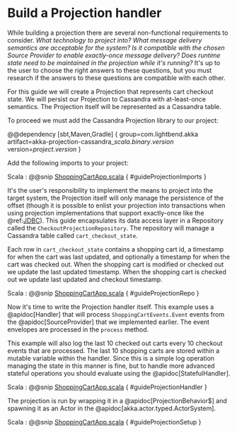 # Build a Projection handler

While building a projection there are several non-functional requirements to consider.
_What technology to project into? What message delivery semantics are acceptable for the system? Is it compatible with the chosen Source Provider to enable exactly-once message delivery? Does runtime state need to be maintained in the projection while it's running?_
It's up to the user to choose the right answers to these questions, but you must research if the answers to these questions are compatible with each other.

For this guide we will create a Projection that represents cart checkout state.
We will persist our Projection to Cassandra with at-least-once semantics.
The Projection itself will be represented as a Cassandra table.

To proceed we must add the Cassandra Projection library to our project:

@@dependency [sbt,Maven,Gradle] {
group=com.lightbend.akka
artifact=akka-projection-cassandra_$scala.binary.version$
version=$project.version$
}

Add the following imports to your project:

Scala
:  @@snip [ShoppingCartApp.scala](/examples/src/test/scala/docs/guide/ShoppingCartApp.scala) { #guideProjectionImports }

It's the user's responsibility to implement the means to project into the target system, the Projection itself will only manage the persistence of the offset (though it is possible to enlist your projection into transactions when using projection implementations that support exactly-once like the @ref:[JDBC](../jdbc.md)).
This guide encapsulates its data access layer in a Repository called the `CheckoutProjectionRepository`.
The repository will manage a Cassandra table called `cart_checkout_state`.

Each row in `cart_checkout_state` contains a shopping cart id, a timestamp for when the cart was last updated, and optionally a timestamp for when the cart was checked out.
When the shopping cart is modified or checked out we update the last updated timestamp.
When the shopping cart is checked out we update last updated and checkout timestamp.

Scala
:  @@snip [ShoppingCartApp.scala](/examples/src/test/scala/docs/guide/ShoppingCartApp.scala) { #guideProjectionRepo }

Now it's time to write the Projection handler itself.
This example uses a @apidoc[Handler] that will process `ShoppingCartEvents.Event` events from the @apidoc[SourceProvider] that we implemented earlier.
The event envelopes are processed in the `process` method. 

This example will also log the last 10 checked out carts every 10 checkout events that are processed.
The last 10 shopping carts are stored within a mutable variable within the handler.
Since this is a simple log operation managing the state in this manner is fine, but to handle more advanced stateful operations you should evaluate using the @apidoc[StatefulHandler].

Scala
:  @@snip [ShoppingCartApp.scala](/examples/src/test/scala/docs/guide/ShoppingCartApp.scala) { #guideProjectionHandler }

The projection is run by wrapping it in a @apidoc[ProjectionBehavior$] and spawning it as an Actor in the @apidoc[akka.actor.typed.ActorSystem].

Scala
:  @@snip [ShoppingCartApp.scala](/examples/src/test/scala/docs/guide/ShoppingCartApp.scala) { #guideProjectionSetup }
